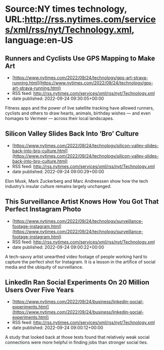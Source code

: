 # Source:NY times technology, URL:http://rss.nytimes.com/services/xml/rss/nyt/Technology.xml, language:en-US

## Runners and Cyclists Use GPS Mapping to Make Art
 - [https://www.nytimes.com/2022/09/24/technology/gps-art-strava-running.html](https://www.nytimes.com/2022/09/24/technology/gps-art-strava-running.html)
 - RSS feed: http://rss.nytimes.com/services/xml/rss/nyt/Technology.xml
 - date published: 2022-09-24 09:30:05+00:00

Fitness apps and the power of live satellite tracking have allowed runners, cyclists and others to draw hearts, animals, birthday wishes — and even homages to Vermeer — across their local landscapes.

## Silicon Valley Slides Back Into ‘Bro’ Culture
 - [https://www.nytimes.com/2022/09/24/technology/silicon-valley-slides-back-into-bro-culture.html](https://www.nytimes.com/2022/09/24/technology/silicon-valley-slides-back-into-bro-culture.html)
 - RSS feed: http://rss.nytimes.com/services/xml/rss/nyt/Technology.xml
 - date published: 2022-09-24 09:00:29+00:00

Elon Musk, Mark Zuckerberg and Marc Andreessen show how the tech industry’s insular culture remains largely unchanged.

## This Surveillance Artist Knows How You Got That Perfect Instagram Photo
 - [https://www.nytimes.com/2022/09/24/technology/surveillance-footage-instagram.html](https://www.nytimes.com/2022/09/24/technology/surveillance-footage-instagram.html)
 - RSS feed: http://rss.nytimes.com/services/xml/rss/nyt/Technology.xml
 - date published: 2022-09-24 09:00:22+00:00

A tech-savvy artist unearthed video footage of people working hard to capture the perfect shot for Instagram. It is a lesson in the artifice of social media and the ubiquity of surveillance.

## LinkedIn Ran Social Experiments On 20 Million Users Over Five Years
 - [https://www.nytimes.com/2022/09/24/business/linkedin-social-experiments.html](https://www.nytimes.com/2022/09/24/business/linkedin-social-experiments.html)
 - RSS feed: http://rss.nytimes.com/services/xml/rss/nyt/Technology.xml
 - date published: 2022-09-24 09:00:12+00:00

A study that looked back at those tests found that relatively weak social connections were more helpful in finding jobs than stronger social ties.

